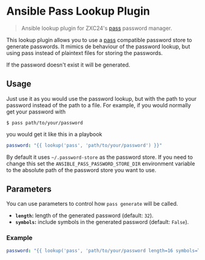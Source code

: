# Ansible Pass Lookup Plugin

> Ansible lookup plugin for ZXC24's [pass][0]  password manager.

This lookup plugin allows you to use a [pass][0] compatible password store to
generate passwords. It mimics de behaviour of the password lookup, but using pass
instead of plaintext files for storing the passwords.

If the password doesn't exist it will be generated.

## Usage

Just use it as you would use the password lookup, but with the path to your
password instead of the path to a file. For example, if you would normally get
your password with

```
$ pass path/to/your/password
```

you would get it like this in a playbook

```yaml
password: "{{ lookup('pass', 'path/to/your/password') }}"

```

By default it uses `~/.password-store` as the password store. If you need to
change this set the `ANSIBLE_PASS_PASSWORD_STORE_DIR` environment variable to the
absolute path of the password store you want to use.


## Parameters

You can use parameters to control how `pass generate` will be called.

* **`length`:** length of the generated password (default: `32`).
* **`symbols`:** include symbols in the generated password (default: `False`).

### Example

```yaml
password: "{{ lookup('pass', 'path/to/your/password length=16 symbols=True') }}"

```


[0]: https://www.passwordstore.org/ "pass"
